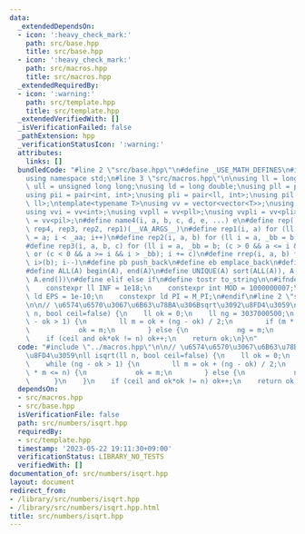 ```yaml
---
data:
  _extendedDependsOn:
  - icon: ':heavy_check_mark:'
    path: src/base.hpp
    title: src/base.hpp
  - icon: ':heavy_check_mark:'
    path: src/macros.hpp
    title: src/macros.hpp
  _extendedRequiredBy:
  - icon: ':warning:'
    path: src/template.hpp
    title: src/template.hpp
  _extendedVerifiedWith: []
  _isVerificationFailed: false
  _pathExtension: hpp
  _verificationStatusIcon: ':warning:'
  attributes:
    links: []
  bundledCode: "#line 2 \"src/base.hpp\"\n#define _USE_MATH_DEFINES\n#include <bits/stdc++.h>\n\
    using namespace std;\n#line 3 \"src/macros.hpp\"\n\nusing ll = long long;\nusing\
    \ ull = unsigned long long;\nusing ld = long double;\nusing pll = pair<ll, ll>;\n\
    using pii = pair<int, int>;\nusing pli = pair<ll, int>;\nusing pil = pair<int,\
    \ ll>;\ntemplate<typename T>\nusing vv = vector<vector<T>>;\nusing vvl = vv<ll>;\n\
    using vvi = vv<int>;\nusing vvpll = vv<pll>;\nusing vvpli = vv<pli>;\nusing vvpil\
    \ = vv<pil>;\n#define name4(i, a, b, c, d, e, ...) e\n#define rep(...) name4(__VA_ARGS__,\
    \ rep4, rep3, rep2, rep1)(__VA_ARGS__)\n#define rep1(i, a) for (ll i = 0, _aa\
    \ = a; i < _aa; i++)\n#define rep2(i, a, b) for (ll i = a, _bb = b; i < _bb; i++)\n\
    #define rep3(i, a, b, c) for (ll i = a, _bb = b; (c > 0 && a <= i && i < _bb)\
    \ or (c < 0 && a >= i && i > _bb); i += c)\n#define rrep(i, a, b) for (ll i=(a);\
    \ i>(b); i--)\n#define pb push_back\n#define eb emplace_back\n#define mkp make_pair\n\
    #define ALL(A) begin(A), end(A)\n#define UNIQUE(A) sort(ALL(A)), A.erase(unique(ALL(A)),\
    \ A.end())\n#define elif else if\n#define tostr to_string\n\n#ifndef CONSTANTS\n\
    \    constexpr ll INF = 1e18;\n    constexpr int MOD = 1000000007;\n    constexpr\
    \ ld EPS = 1e-10;\n    constexpr ld PI = M_PI;\n#endif\n#line 2 \"src/numbers/isqrt.hpp\"\
    \n\n// \u6574\u6570\u3067\u6B63\u78BA\u306Bsqrt\u3092\u8FD4\u3059\nll isqrt(ll\
    \ n, bool ceil=false) {\n    ll ok = 0;\n    ll ng = 3037000500;\n    while (ng\
    \ - ok > 1) {\n        ll m = ok + (ng - ok) / 2;\n        if (m * m <= n) {\n\
    \            ok = m;\n        } else {\n            ng = m;\n        }\n    }\n\
    \    if (ceil and ok*ok != n) ok++;\n    return ok;\n}\n"
  code: "#include \"../macros.hpp\"\n\n// \u6574\u6570\u3067\u6B63\u78BA\u306Bsqrt\u3092\
    \u8FD4\u3059\nll isqrt(ll n, bool ceil=false) {\n    ll ok = 0;\n    ll ng = 3037000500;\n\
    \    while (ng - ok > 1) {\n        ll m = ok + (ng - ok) / 2;\n        if (m\
    \ * m <= n) {\n            ok = m;\n        } else {\n            ng = m;\n  \
    \      }\n    }\n    if (ceil and ok*ok != n) ok++;\n    return ok;\n}\n"
  dependsOn:
  - src/macros.hpp
  - src/base.hpp
  isVerificationFile: false
  path: src/numbers/isqrt.hpp
  requiredBy:
  - src/template.hpp
  timestamp: '2023-05-22 19:11:30+09:00'
  verificationStatus: LIBRARY_NO_TESTS
  verifiedWith: []
documentation_of: src/numbers/isqrt.hpp
layout: document
redirect_from:
- /library/src/numbers/isqrt.hpp
- /library/src/numbers/isqrt.hpp.html
title: src/numbers/isqrt.hpp
---
```

